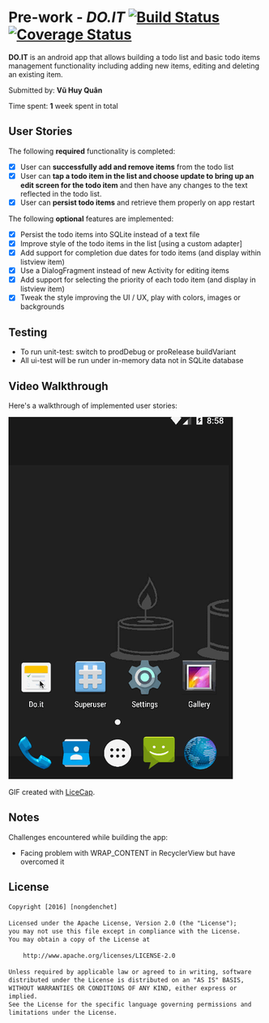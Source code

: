 # Pre-work - *DO.IT* [![Build Status](https://travis-ci.org/nongdenchet/DO.IT.svg?branch=master)](https://travis-ci.org/nongdenchet/DO.IT) [![Coverage Status](https://coveralls.io/repos/github/nongdenchet/DO.IT/badge.svg?branch=master)](https://coveralls.io/github/nongdenchet/DO.IT?branch=master)

**DO.IT** is an android app that allows building a todo list and basic todo items management functionality including adding new items, editing and deleting an existing item.

Submitted by: **Vũ Huy Quân**

Time spent: **1** week spent in total

## User Stories

The following **required** functionality is completed:

* [x] User can **successfully add and remove items** from the todo list
* [x] User can **tap a todo item in the list and choose update to bring up an edit screen for the todo item** and then have any changes to the text reflected in the todo list.
* [x] User can **persist todo items** and retrieve them properly on app restart

The following **optional** features are implemented:

* [x] Persist the todo items into SQLite instead of a text file
* [x] Improve style of the todo items in the list [using a custom adapter]
* [x] Add support for completion due dates for todo items (and display within listview item)
* [x] Use a DialogFragment instead of new Activity for editing items
* [x] Add support for selecting the priority of each todo item (and display in listview item)
* [x] Tweak the style improving the UI / UX, play with colors, images or backgrounds

## Testing
* To run unit-test: switch to prodDebug or proRelease buildVariant
* All ui-test will be run under in-memory data not in SQLite database

## Video Walkthrough 

Here's a walkthrough of implemented user stories:

<img src='https://github.com/nongdenchet/DO.IT/blob/master/do_it.gif' title='Video Walkthrough' width='' alt='Video Walkthrough' />

GIF created with [LiceCap](http://www.cockos.com/licecap/).

## Notes

Challenges encountered while building the app:
  - Facing problem with WRAP_CONTENT in RecyclerView but have overcomed it

## License

    Copyright [2016] [nongdenchet]

    Licensed under the Apache License, Version 2.0 (the "License");
    you may not use this file except in compliance with the License.
    You may obtain a copy of the License at

        http://www.apache.org/licenses/LICENSE-2.0

    Unless required by applicable law or agreed to in writing, software
    distributed under the License is distributed on an "AS IS" BASIS,
    WITHOUT WARRANTIES OR CONDITIONS OF ANY KIND, either express or implied.
    See the License for the specific language governing permissions and
    limitations under the License.


